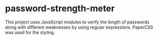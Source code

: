 # password-strength-meter

This project uses JavaScript modules to verify the length of passwords along with different weaknesses by using regular expressions. PaperCSS was used for the styling.

